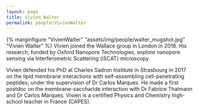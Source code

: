 ```yaml
---
layout: page
title: Vivien Walter
permalink: people/VivienWalter
---
```

{% marginfigure "VivienWalter" "assets/img/people/walter_mugshot.jpg" "Vivien Walter" %}
Vivien joined the Wallace group in London in 2018. His research, funded by Oxford Nanopore Technologies, explore nanopore sensing via Interferometric Scattering (iSCAT) microscopy.

Vivien defended his PhD at Charles Sadron Institute in Strasbourg in 2017 on the lipid membrane interactions with self-assembling cell-penetrating peptides; under the supervision of Dr Carlos Marques. He made a first postdoc on the membrane-saccharide interaction with Dr Fabrice Thalmann and Dr Carlos Marques. Vivien is a certified Physics and Chemistry high-school teacher in France (CAPES).
